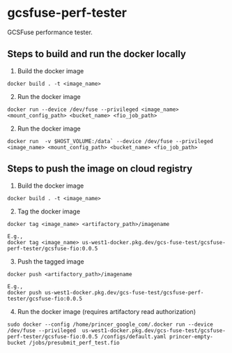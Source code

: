 # gcsfuse-perf-tester
GCSFuse performance tester.

## Steps to build and run the docker locally
1. Build the docker image
```agsl
docker build . -t <image_name>
```
2. Run the docker image
```agsl
docker run --device /dev/fuse --privileged <image_name> <mount_config_path> <bucket_name> <fio_job_path>
```

2. Run the docker image
```agsl
docker run  -v $HOST_VOLUME:/data` --device /dev/fuse --privileged <image_name> <mount_config_path> <bucket_name> <fio_job_path>
```

## Steps to push the image on cloud registry
1. Build the docker image
```agsl
docker build . -t <image_name>
```
2. Tag the docker image
```agsl
docker tag <image_name> <artifactory_path>/imagename

E.g.,
docker tag <image_name> us-west1-docker.pkg.dev/gcs-fuse-test/gcsfuse-perf-tester/gcsfuse-fio:0.0.5
```
3. Push the tagged image
```agsl
docker push <artifactory_path>/imagename

E.g., 
docker push us-west1-docker.pkg.dev/gcs-fuse-test/gcsfuse-perf-tester/gcsfuse-fio:0.0.5
```
4. Run the docker image (requires artifactory read authorization)
```agsl
sudo docker --config /home/princer_google_com/.docker run --device /dev/fuse --privileged  us-west1-docker.pkg.dev/gcs-fuse-test/gcsfuse-perf-tester/gcsfuse-fio:0.0.5 /configs/default.yaml princer-empty-bucket /jobs/presubmit_perf_test.fio
```